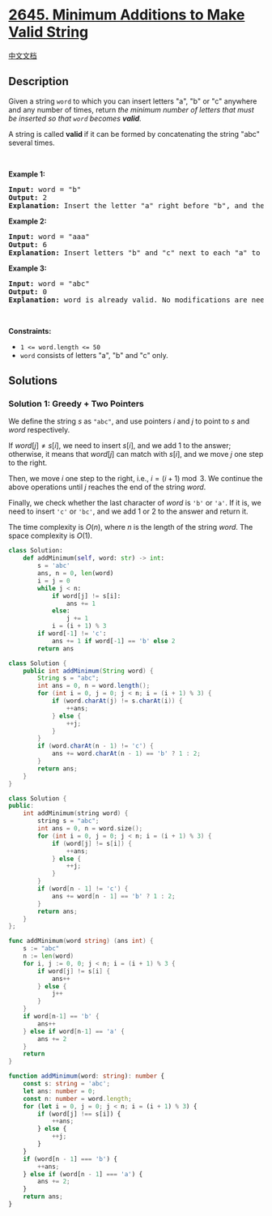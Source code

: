 # [2645. Minimum Additions to Make Valid String](https://leetcode.com/problems/minimum-additions-to-make-valid-string)

[中文文档](/solution/2600-2699/2645.Minimum%20Additions%20to%20Make%20Valid%20String/README.md)

<!-- tags:Stack,Greedy,String,Dynamic Programming -->

<!-- difficulty:Medium -->

## Description

<p>Given a string <code>word</code> to which you can insert letters &quot;a&quot;, &quot;b&quot; or &quot;c&quot; anywhere and any number of times, return <em>the minimum number of letters that must be inserted so that <code>word</code> becomes <strong>valid</strong>.</em></p>

<p>A string is called <strong>valid </strong>if it can be formed by concatenating the string &quot;abc&quot; several times.</p>

<p>&nbsp;</p>
<p><strong class="example">Example 1:</strong></p>

<pre>
<strong>Input:</strong> word = &quot;b&quot;
<strong>Output:</strong> 2
<strong>Explanation:</strong> Insert the letter &quot;a&quot; right before &quot;b&quot;, and the letter &quot;c&quot; right next to &quot;b&quot; to obtain the valid string &quot;<strong>a</strong>b<strong>c</strong>&quot;.
</pre>

<p><strong class="example">Example 2:</strong></p>

<pre>
<strong>Input:</strong> word = &quot;aaa&quot;
<strong>Output:</strong> 6
<strong>Explanation:</strong> Insert letters &quot;b&quot; and &quot;c&quot; next to each &quot;a&quot; to obtain the valid string &quot;a<strong>bc</strong>a<strong>bc</strong>a<strong>bc</strong>&quot;.
</pre>

<p><strong class="example">Example 3:</strong></p>

<pre>
<strong>Input:</strong> word = &quot;abc&quot;
<strong>Output:</strong> 0
<strong>Explanation:</strong> word is already valid. No modifications are needed. 
</pre>

<p>&nbsp;</p>
<p><strong>Constraints:</strong></p>

<ul>
	<li><code>1 &lt;= word.length &lt;= 50</code></li>
	<li><code>word</code> consists of letters &quot;a&quot;, &quot;b&quot;&nbsp;and &quot;c&quot; only.&nbsp;</li>
</ul>

## Solutions

### Solution 1: Greedy + Two Pointers

We define the string $s$ as `"abc"`, and use pointers $i$ and $j$ to point to $s$ and $word$ respectively.

If $word[j] \neq s[i]$, we need to insert $s[i]$, and we add $1$ to the answer; otherwise, it means that $word[j]$ can match with $s[i]$, and we move $j$ one step to the right.

Then, we move $i$ one step to the right, i.e., $i = (i + 1) \bmod 3$. We continue the above operations until $j$ reaches the end of the string $word$.

Finally, we check whether the last character of $word$ is `'b'` or `'a'`. If it is, we need to insert `'c'` or `'bc'`, and we add $1$ or $2$ to the answer and return it.

The time complexity is $O(n)$, where $n$ is the length of the string $word$. The space complexity is $O(1)$.

<!-- tabs:start -->

```python
class Solution:
    def addMinimum(self, word: str) -> int:
        s = 'abc'
        ans, n = 0, len(word)
        i = j = 0
        while j < n:
            if word[j] != s[i]:
                ans += 1
            else:
                j += 1
            i = (i + 1) % 3
        if word[-1] != 'c':
            ans += 1 if word[-1] == 'b' else 2
        return ans
```

```java
class Solution {
    public int addMinimum(String word) {
        String s = "abc";
        int ans = 0, n = word.length();
        for (int i = 0, j = 0; j < n; i = (i + 1) % 3) {
            if (word.charAt(j) != s.charAt(i)) {
                ++ans;
            } else {
                ++j;
            }
        }
        if (word.charAt(n - 1) != 'c') {
            ans += word.charAt(n - 1) == 'b' ? 1 : 2;
        }
        return ans;
    }
}
```

```cpp
class Solution {
public:
    int addMinimum(string word) {
        string s = "abc";
        int ans = 0, n = word.size();
        for (int i = 0, j = 0; j < n; i = (i + 1) % 3) {
            if (word[j] != s[i]) {
                ++ans;
            } else {
                ++j;
            }
        }
        if (word[n - 1] != 'c') {
            ans += word[n - 1] == 'b' ? 1 : 2;
        }
        return ans;
    }
};
```

```go
func addMinimum(word string) (ans int) {
	s := "abc"
	n := len(word)
	for i, j := 0, 0; j < n; i = (i + 1) % 3 {
		if word[j] != s[i] {
			ans++
		} else {
			j++
		}
	}
	if word[n-1] == 'b' {
		ans++
	} else if word[n-1] == 'a' {
		ans += 2
	}
	return
}
```

```ts
function addMinimum(word: string): number {
    const s: string = 'abc';
    let ans: number = 0;
    const n: number = word.length;
    for (let i = 0, j = 0; j < n; i = (i + 1) % 3) {
        if (word[j] !== s[i]) {
            ++ans;
        } else {
            ++j;
        }
    }
    if (word[n - 1] === 'b') {
        ++ans;
    } else if (word[n - 1] === 'a') {
        ans += 2;
    }
    return ans;
}
```

<!-- tabs:end -->

<!-- end -->
